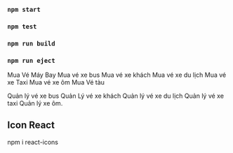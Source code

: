 

### `npm start`


### `npm test`

### `npm run build`


### `npm run eject`




Mua Vé Máy Bay
Mua vé xe bus
Mua vé xe khách 
Mua vé xe du lịch
Mua vé xe Taxi
Mua vé xe ôm
Mua Vé tàu

Quản lý vé xe bus
Quản Lý vé xe khách 
Quản lý vé xe du lịch
Quản lý vé xe taxi
Quản lý xe ôm.

## Icon React
npm i react-icons


